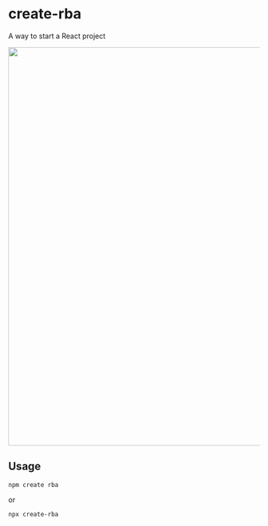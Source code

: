 # create-rba

A way to start a React project

<p align="center">
  <img src="" width="800">
</p>

## Usage

```shell
npm create rba
```
or
```shell
npx create-rba
```
